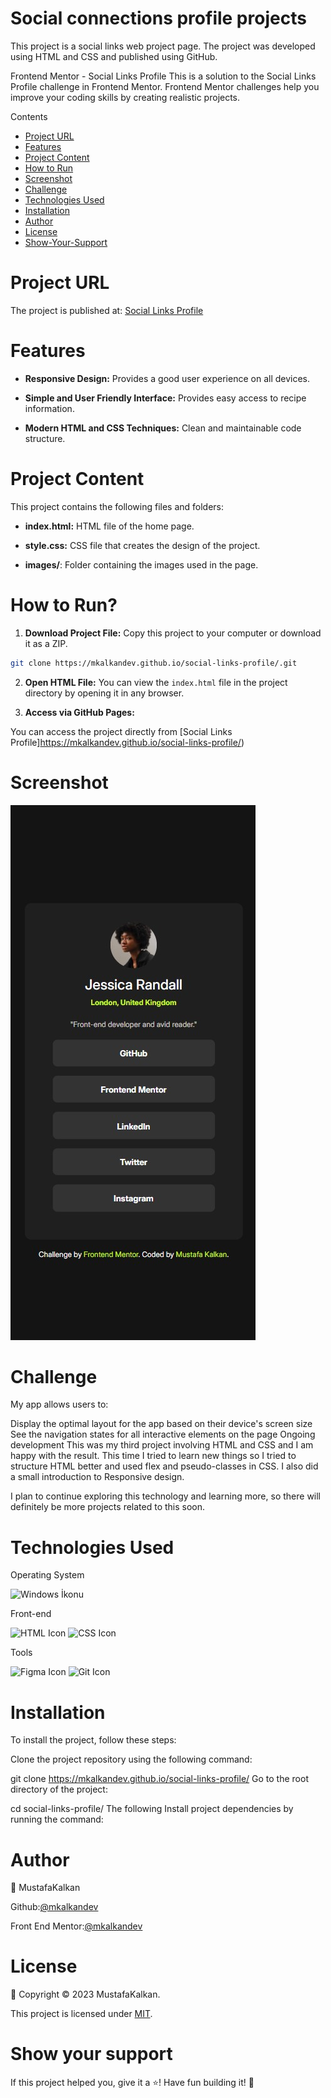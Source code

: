 # Social connections profile projects

This project is a social links web project page. The project was developed using HTML and CSS and published using GitHub.

Frontend Mentor - Social Links Profile
This is a solution to the Social Links Profile challenge in Frontend Mentor. Frontend Mentor challenges help you improve your coding skills by creating realistic projects.

Contents

- [Project URL](#project-urls)
- [Features](#features)
- [Project Content](#project-content)
- [How to Run](#how-to-run)
- [Screenshot](#screenshot)
- [Challenge](#challenge)
- [Technologies Used](#technologies-used)
- [Installation](#installation)
- [Author](#author)
- [License](#license)
- [Show-Your-Support](#show-your-support)

# Project URL

The project is published at: [Social Links Profile](https://mkalkandev.github.io/social-links-profile/)

# Features

- **Responsive Design:** Provides a good user experience on all devices.

- **Simple and User Friendly Interface:** Provides easy access to recipe information.

- **Modern HTML and CSS Techniques:** Clean and maintainable code structure.

# Project Content

This project contains the following files and folders:

- **index.html:** HTML file of the home page.

- **style.css:** CSS file that creates the design of the project.

- **images/**: Folder containing the images used in the page.

# How to Run?

1. **Download Project File:**
Copy this project to your computer or download it as a ZIP.

```bash
git clone https://mkalkandev.github.io/social-links-profile/.git
```

2. **Open HTML File:**
You can view the `index.html` file in the project directory by opening it in any browser.

3. **Access via GitHub Pages:**

You can access the project directly from [Social Links Profile]https://mkalkandev.github.io/social-links-profile/)

# Screenshot

![Project Image](./preview-mobile.jpg)

# Challenge

My app allows users to:

Display the optimal layout for the app based on their device's screen size
See the navigation states for all interactive elements on the page
Ongoing development
This was my third project involving HTML and CSS and I am happy with the result. This time I tried to learn new things so I tried to structure HTML better and used flex and pseudo-classes in CSS. I also did a small introduction to Responsive design.

I plan to continue exploring this technology and learning more, so there will definitely be more projects related to this soon.

# Technologies Used

Operating System

![Windows İkonu](https://camo.githubusercontent.com/4147b3581940db2affaa27ea9357891c59a1cb3efe74fd025cd4022c0d591114/68747470733a2f2f696d672e736869656c64732e696f2f62616467652f57696e646f77732d3031374144373f7374796c653d666f722d7468652d6261646765266c6f676f3d77696e646f7773266c6f676f436f6c6f723d7768697465)


Front-end

![HTML Icon](https://img.shields.io/badge/HTML-5-red?style=for-the-badge&logo=html5&logoColor=white) ![CSS Icon](https://img.shields.io/badge/CSS-3-blue?style=for-the-badge&logo=css3&logoColor=white)

Tools

![Figma Icon](https://img.shields.io/badge/Figma-8A019C?style=for-the-badge&logo=figma&logoColor=white) ![Git Icon](https://img.shields.io/badge/Git-F1502F?style=for-the-badge&logo=git&logoColor=white)

# Installation

To install the project, follow these steps:

Clone the project repository using the following command:

git clone https://mkalkandev.github.io/social-links-profile/
Go to the root directory of the project:

cd social-links-profile/
The following Install project dependencies by running the command:

# Author

👤 MustafaKalkan

Github:<a href="https://github.com/mkalkandev/" target="_blank">@mkalkandev</a>

Front End Mentor:<a href="https://www.frontendmentor.io/profile/mkalkandev" target="_blank">@mkalkandev</a>

# License

📝 Copyright © 2023 MustafaKalkan.

This project is licensed under [MIT](./LICENSE).

# Show your support

If this project helped you, give it a ⭐️! Have fun building it! 🚀
